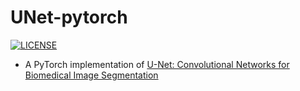# UNet-pytorch 

[![LICENSE](https://img.shields.io/packagist/l/doctrine/orm.svg)](LICENSE)

+ A PyTorch implementation of [U-Net: Convolutional Networks for Biomedical Image Segmentation](https://arxiv.org/abs/1505.04597)
